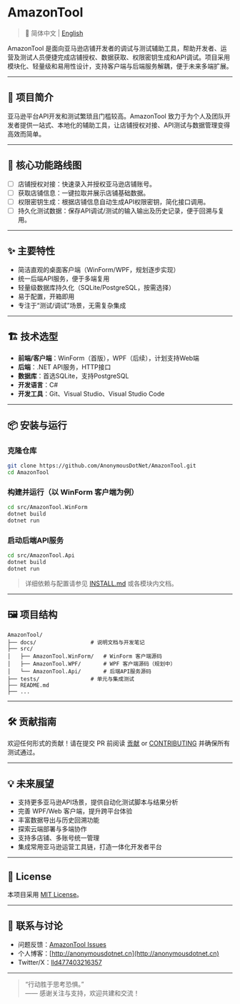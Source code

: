 # AmazonTool

> 📄 简体中文 | [English](./README.en.md)

AmazonTool 是面向亚马逊店铺开发者的调试与测试辅助工具，帮助开发者、运营及测试人员便捷完成店铺授权、数据获取、权限密钥生成和API调试。项目采用模块化、轻量级和易用性设计，支持客户端与后端服务解耦，便于未来多端扩展。

---

## 📝 项目简介

亚马逊平台API开发和测试繁琐且门槛较高。AmazonTool 致力于为个人及团队开发者提供一站式、本地化的辅助工具，让店铺授权对接、API测试与数据管理变得高效而简单。

---

## 🚀 核心功能路线图

- [ ] 店铺授权对接：快速录入并授权亚马逊店铺账号。
- [ ] 获取店铺信息：一键拉取并展示店铺基础数据。
- [ ] 权限密钥生成：根据店铺信息自动生成API权限密钥，简化接口调用。
- [ ] 持久化测试数据：保存API调试/测试的输入输出及历史记录，便于回溯与复用。

---

## ✨ 主要特性

- 简洁直观的桌面客户端（WinForm/WPF，规划逐步实现）
- 统一后端API服务，便于多端复用
- 轻量级数据库持久化（SQLite/PostgreSQL，按需选择）
- 易于配置，开箱即用
- 专注于“测试/调试”场景，无需复杂集成

---

## 🏗️ 技术选型

- **前端/客户端**：WinForm（首版），WPF（后续），计划支持Web端
- **后端**：.NET API服务，HTTP接口
- **数据库**：首选SQLite，支持PostgreSQL
- **开发语言**：C#
- **开发工具**：Git、Visual Studio、Visual Studio Code

---

## 📦 安装与运行

### 克隆仓库

```sh
git clone https://github.com/AnonymousDotNet/AmazonTool.git
cd AmazonTool
```

### 构建并运行（以 WinForm 客户端为例）

```sh
cd src/AmazonTool.WinForm
dotnet build
dotnet run
```

### 启动后端API服务

```sh
cd src/AmazonTool.Api
dotnet build
dotnet run
```

> 详细依赖与配置请参见 [INSTALL.md](INSTALL.md) 或各模块内文档。

---

## 🖼️ 项目结构

```
AmazonTool/
├── docs/                 # 说明文档与开发笔记
├── src/
│   ├── AmazonTool.WinForm/   # WinForm 客户端源码
│   ├── AmazonTool.WPF/       # WPF 客户端源码（规划中）
│   └── AmazonTool.Api/       # 后端API服务源码
├── tests/                # 单元与集成测试
├── README.md
├── ...
```

---

## 🛠️ 贡献指南

欢迎任何形式的贡献！请在提交 PR 前阅读 [贡献](CONTRIBUTING.zh.md) or [CONTRIBUTING](CONTRIBUTING.en.md) 并确保所有测试通过。

---

## 💡 未来展望

- 支持更多亚马逊API场景，提供自动化测试脚本与结果分析
- 完善 WPF/Web 客户端，提升跨平台体验
- 丰富数据导出与历史回溯功能
- 探索云端部署与多端协作
- 支持多店铺、多账号统一管理
- 集成常用亚马逊运营工具链，打造一体化开发者平台

---

## 📃 License

本项目采用 [MIT License](LICENSE)。

---

## 🙋 联系与讨论

- 问题反馈：[AmazonTool Issues](https://github.com/AnonymousDotNet/AmazonTool/issues)
- 个人博客：[http://anonymousdotnet.cn](http://anonymousdotnet.cn)
- Twitter/X：[lld477403216357](https://x.com/lld477403216357)

---

> “行动胜于思考恐惧。”  
> —— 感谢关注与支持，欢迎共建和交流！